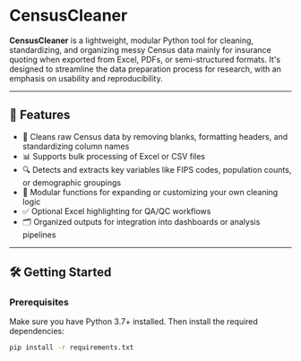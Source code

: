 # CensusCleaner

**CensusCleaner** is a lightweight, modular Python tool for cleaning, standardizing, and organizing messy Census data mainly for insurance quoting when exported from Excel, PDFs, or semi-structured formats. It's designed to streamline the data preparation process for research, with an emphasis on usability and reproducibility.

---

## 🚀 Features

- 🧹 Cleans raw Census data by removing blanks, formatting headers, and standardizing column names
- 📊 Supports bulk processing of Excel or CSV files
- 🔍 Detects and extracts key variables like FIPS codes, population counts, or demographic groupings
- 🧠 Modular functions for expanding or customizing your own cleaning logic
- ✅ Optional Excel highlighting for QA/QC workflows
- 🗂️ Organized outputs for integration into dashboards or analysis pipelines

---

## 🛠️ Getting Started

### Prerequisites

Make sure you have Python 3.7+ installed. Then install the required dependencies:

```bash
pip install -r requirements.txt
